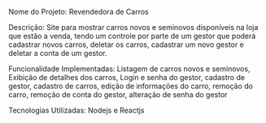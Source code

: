 Nome do Projeto: Revendedora de Carros

Descrição: Site para mostrar carros novos e seminovos disponíveis na loja que estão a venda, tendo um controle por parte de um gestor que poderá cadastrar novos carros, deletar os carros, cadastrar um novo gestor e deletar a conta de um gestor.

Funcionalidade Implementadas: Listagem de carros novos e seminovos, Exibição de detalhes dos carros, Login e senha do gestor, cadastro de gestor, cadastro de carros, edição de informações do carro, remoção do carro, remoção de conta do gestor, alteração de senha do gestor

Tecnologias Utilizadas: Nodejs e Reactjs
